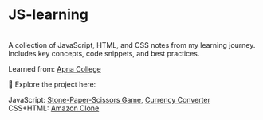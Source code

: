# JS-learning
<br>
A collection of JavaScript, HTML, and CSS notes from my learning journey. Includes key concepts, code snippets, and best practices.
<br>

Learned from: 
[Apna College](https://www.youtube.com/watch?v=VlPiVmYuoqw&ab_channel=ApnaCollege) 

🚀 Explore the project here: 

JavaScript: 
[Stone-Paper-Scissors Game](https://github.com/nehamehar/Stone-Paper-Scissors-Game), [Currency Converter](https://github.com/nehamehar/Currency-Converter)
<br>
CSS+HTML:
[Amazon Clone](https://github.com/nehamehar/Amazon-Clone)

